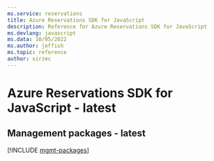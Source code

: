 ```yaml
---
ms.service: reservations
title: Azure Reservations SDK for JavaScript
description: Reference for Azure Reservations SDK for JavaScript
ms.devlang: javascript
ms.data: 10/05/2022
ms.author: jeffish
ms.topic: reference
author: xirzec
---
```

# Azure Reservations SDK for JavaScript - latest

## Management packages - latest
[!INCLUDE [mgmt-packages](reservations-mgmt-index.md)]